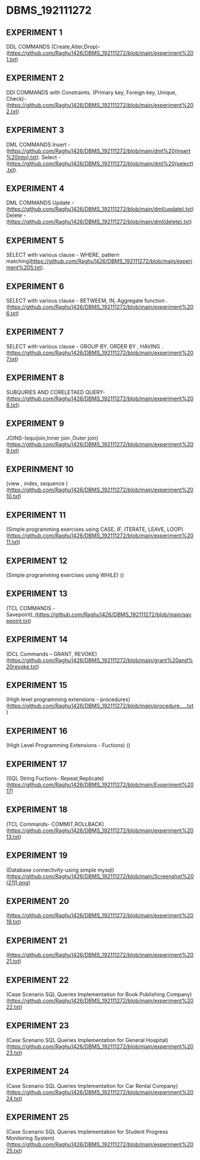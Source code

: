 # DBMS_192111272
## EXPERIMENT 1
  DDL COMMANDS
  (Create,Alter,Drop)-(https://github.com/Raghu1426/DBMS_192111272/blob/main/experiment%201.txt)
## EXPERIMENT 2
  DDl COMMANDS with Constraints.
  (Primary key, Foreign key, Unique, Check)-(https://github.com/Raghu1426/DBMS_192111272/blob/main/experiment%202.txt)
## EXPERIMENT 3
  DML COMMANDS
  Insert - (https://github.com/Raghu1426/DBMS_192111272/blob/main/dml%20(insert%20into).txt).
  Select - (https://github.com/Raghu1426/DBMS_192111272/blob/main/dml%20(select).txt).
## EXPERIMENT 4
  DML COMMANDS
  Update - (https://github.com/Raghu1426/DBMS_192111272/blob/main/dml(update).txt)
  Delete - (https://github.com/Raghu1426/DBMS_192111272/blob/main/dml(delete).txt)
## EXPERIMENT 5
  SELECT with various clause - WHERE, pattern matching(https://github.com/Raghu1426/DBMS_192111272/blob/main/experiment%205.txt).
## EXPERIMENT 6
  SELECT with various clause - BETWEEM, IN, Aggregate function .(https://github.com/Raghu1426/DBMS_192111272/blob/main/experiment%206.txt)
## EXPERIMENT 7
  SELECT with various clause - GROUP BY, ORDER BY , HAVING .(https://github.com/Raghu1426/DBMS_192111272/blob/main/experiment%207.txt)
## EXPERIMENT 8
  SUBQURIES AND CORELETAED QUERY-(https://github.com/Raghu1426/DBMS_192111272/blob/main/experiment%208.txt).
## EXPERIMENT 9
JOINS-(equijoin,Inner join ,Outer join)
(https://github.com/Raghu1426/DBMS_192111272/blob/main/experiment%209.txt)
## EXPERINMENT 10
(view , index, sequence )
(https://github.com/Raghu1426/DBMS_192111272/blob/main/experiment%2010.txt)
## EXPERIMENT 11
(Simple programming exercises using CASE, IF, ITERATE, LEAVE, LOOP)
(https://github.com/Raghu1426/DBMS_192111272/blob/main/experiment%2011.txt)
## EXPERIMENT 12
(Simple programming exercises using WHILE)
()
## EXPERIMENT 13
(TCL COMMANDS -Savepoint)_(https://github.com/Raghu1426/DBMS_192111272/blob/main/savepoint.txt)
## EXPERIMENT 14
(DCL Commands – GRANT, REVOKE)
(https://github.com/Raghu1426/DBMS_192111272/blob/main/grant%20and%20revoke.txt)
## EXPERIMENT 15
(High level programming extensions - procedures)
(https://github.com/Raghu1426/DBMS_192111272/blob/main/procedure.....txt)
## EXPERIMENT 16
(High Level Programming Extensions - Fuctions)
()
## EXPERIMENT 17
(SQL String Fuctions- Repeat,Replicate)
(https://github.com/Raghu1426/DBMS_192111272/blob/main/Experiment%2017)
## EXPERIMENT 18
(TCL Commands- COMMIT,ROLLBACK)
(https://github.com/Raghu1426/DBMS_192111272/blob/main/experiment%2013.txt)
## EXPERIMENT 19
(Database connectivity-using simple mysql)
(https://github.com/Raghu1426/DBMS_192111272/blob/main/Screenshot%20(211).png)
## EXPERIMENT 20
(https://github.com/Raghu1426/DBMS_192111272/blob/main/experiment%2019.txt)
## EXPERIMENT 21
(https://github.com/Raghu1426/DBMS_192111272/blob/main/experiment%2021.txt)
## EXPERIMENT 22
(Case Scenario SQL Queries Implementation for Book Publishing Company)
(https://github.com/Raghu1426/DBMS_192111272/blob/main/experiment%2022.txt)
##  EXPERIMENT 23
(Case Scenario SQL Queries Implementation for General Hospital)
(https://github.com/Raghu1426/DBMS_192111272/blob/main/experiment%2023.txt)
## EXPERIMENT 24
(Case Scenario SQL Queries Implementation for Car Rental Company)
(https://github.com/Raghu1426/DBMS_192111272/blob/main/experiment%2024.txt)
## EXPERIMENT 25
(Case Scenario SQL Queries Implementation for Student Progress Monitoring System)
(https://github.com/Raghu1426/DBMS_192111272/blob/main/experiment%2025.txt)
